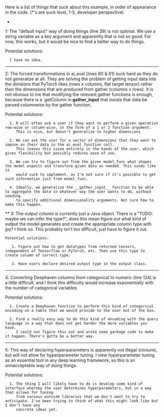 Here is a list of things that suck about this example, in order of appearance in the code. (*'s are suck level, 1-5, developer perspective)

*
1: The "default input" way of doing things (line 39) is not optimal. We use a string variable as a key argument and apparently that is not so good.
   For now, this works, but it would be nice to find a better way to do things.
   
   Potential solutions:
   
      I have no idea.
      
      
*****   
2: The forced transformations in ai_eval (lines 60 & 61) suck hard as they do not generalize at all. They are solving the problem of getting input data
   into the dimsions that PyTorch likes (rows x columns, flat target tensor) rather than the dimensions that are produced from gather (columns x rows).
   It is not obvious to me that modifying the relevant gather functions is enough, because there is a .getColumn in __gather_input__ that insists that
   data be parsed columnwise by the gather function.
   
   Potential solutions:
   
      1. R will often ask a user if they want to perform a given operation row-wise or column-wise, in the form of a 1 or 2 function argument.
         This is nice, but doesn't generalize to higher dimensions
         
      2. We can ask the user for a vector of dimensions that they want to impose on their data in the ai_eval function call.
         This leaves this issue entirely in the hands of the user, which gives flexibility but possibly reduces ease of use.
         
      3. We can try to figure out from the given model_func what shapes the model expects and transform given data as needed. This sunds like it
         would suck to implement, as I'm not sure if it's possible to get such information just from model_func.
         
      4. Ideally, we generalize the __gather_input__ function to be able to aggregate the data in whatever way the user wants to do, without needing
         to specify additional dimensionality arguments. Not sure how to make this happen.
         
         
 **
 3: The output column is currently just a Java object. There is a "TODO: maybe we can infer the type?", does this mean figure out what kind of output the
    model generates and create the appropriate column type with jpy? I think so. This probably isn't too difficult, just have to figure it out.
    
    Potential solutions:
    
       1. Figure out how to get datatypes from returned tensors, independent of Tensorflow or PyTorch, etc. Then use this type to create column of correct type.
       
       2. Have users declare desired output type in the output class.
       

****
4: Converting Deephaven columns from categorical to numeric (line 124) is a little difficult, and I think this difficulty would increase exponentially with
   the number of categorical variables.
   
   Potential solutions:
   
      1. Create a Deephaven function to perform this kind of categorical encoding on a table that we would provide to the user out of the box.
      
      2. Find a really easy way to do this kind of encoding with the query language in a way that does not get harder the more variables you have.
         I could not figure this out and wrote some garbage code to make it happen. There's gotta be a better way.
         

*****
5: This way of declaring hyperparameters is apparently not illegal (closure), but will not allow for hyperparameter tuning. I view hyperparameter tuning
   as an essential tool in any deep learning framework, so this is an unnacceptable way of doing things.
   
   Potential solutions:
   
      1. The thing I will likely have to do is develop some kind of interface whereby the user determines hyperparameters, but in a way that allows for tuning
         from various outside libraries that we don't want to try to anticipate. I've been trying to think of what this might look like but I don't have any
         concrete ideas yet. 
